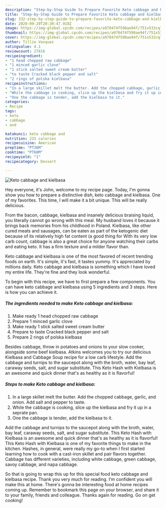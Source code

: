 ```yaml
---
description: "Step-by-Step Guide to Prepare Favorite Keto cabbage and kielbasa"
title: "Step-by-Step Guide to Prepare Favorite Keto cabbage and kielbasa"
slug: 332-step-by-step-guide-to-prepare-favorite-keto-cabbage-and-kielbasa
date: 2020-09-20T20:30:47.918Z
image: https://img-global.cpcdn.com/recipes/a970474f598ae94f/751x532cq70/keto-cabbage-and-kielbasa-recipe-main-photo.jpg
thumbnail: https://img-global.cpcdn.com/recipes/a970474f598ae94f/751x532cq70/keto-cabbage-and-kielbasa-recipe-main-photo.jpg
cover: https://img-global.cpcdn.com/recipes/a970474f598ae94f/751x532cq70/keto-cabbage-and-kielbasa-recipe-main-photo.jpg
author: Tillie Vasquez
ratingvalue: 4.1
reviewcount: 27816
recipeingredient:
- "1 head chopped raw cabbage"
- "1 minced garlic clove"
- "1 stick salted sweet cream butter"
- "to taste Cracked black pepper and salt"
- "2 rings of polska kielbasa"
recipeinstructions:
- "In a large skillet melt the butter. Add the chopped cabbage, garlic, and onion. Add salt and pepper to taste."
- "While the cabbage is cooking, slice up the kielbasa and fry it up in a seprate pan."
- "One the cabbage is tender, add the kielbasa to it."
categories:
- Recipe
tags:
- keto
- cabbage
- and

katakunci: keto cabbage and 
nutrition: 231 calories
recipecuisine: American
preptime: "PT36M"
cooktime: "PT60M"
recipeyield: "1"
recipecategory: Dessert

---
```



![Keto cabbage and kielbasa](https://img-global.cpcdn.com/recipes/a970474f598ae94f/751x532cq70/keto-cabbage-and-kielbasa-recipe-main-photo.jpg)

Hey everyone, it's John, welcome to my recipe page. Today, I'm gonna show you how to prepare a distinctive dish, keto cabbage and kielbasa. One of my favorites. This time, I will make it a bit unique. This will be really delicious.

From the bacon, cabbage, kielbasa and insanely delicious braising liquid, you literally cannot go wrong with this meal. My husband loves it because it brings back memories from his childhood in Poland. Kielbasa, like other cured meats and sausages, can be eaten as part of the ketogenic diet because of its relatively high fat content (a good thing for With its very low carb count, cabbage is also a great choice for anyone watching their carbs and eating keto. It has a firm texture and a milder flavor than.

Keto cabbage and kielbasa is one of the most favored of recent trending foods on earth. It's simple, it's fast, it tastes yummy. It's appreciated by millions daily. Keto cabbage and kielbasa is something which I have loved my entire life. They're fine and they look wonderful.


To begin with this recipe, we have to first prepare a few components. You can have keto cabbage and kielbasa using 5 ingredients and 3 steps. Here is how you can achieve it.

<!--inarticleads1-->

##### The ingredients needed to make Keto cabbage and kielbasa:

1. Make ready 1 head chopped raw cabbage
1. Prepare 1 minced garlic clove
1. Make ready 1 stick salted sweet cream butter
1. Prepare to taste Cracked black pepper and salt
1. Prepare 2 rings of polska kielbasa


Besides cabbage, throw in potatoes and onions to your slow cooker, alongside some beef kielbasa. Atkins welcomes you to try our delicious Kielbasa and Cabbage Soup recipe for a low carb lifestyle. Add the cabbage and turnips to the saucepot along with the broth, water, bay leaf, caraway seeds, salt, and sugar substitute. This Keto Hash with Kielbasa is an awesome and quick dinner that&#39;s as healthy as it is flavorful! 

<!--inarticleads2-->

##### Steps to make Keto cabbage and kielbasa:

1. In a large skillet melt the butter. Add the chopped cabbage, garlic, and onion. Add salt and pepper to taste.
1. While the cabbage is cooking, slice up the kielbasa and fry it up in a seprate pan.
1. One the cabbage is tender, add the kielbasa to it.


Add the cabbage and turnips to the saucepot along with the broth, water, bay leaf, caraway seeds, salt, and sugar substitute. This Keto Hash with Kielbasa is an awesome and quick dinner that&#39;s as healthy as it is flavorful! This Keto Hash with Kielbasa is one of my favorite things to make in the kitchen. Hashes, in general, were really my go-to when I first started learning how to cook with a cast-iron skillet and pair flavors together. Cabbage has different varieties, including white cabbage, green cabbage, savoy cabbage, and napa cabbage. 

So that is going to wrap this up for this special food keto cabbage and kielbasa recipe. Thank you very much for reading. I'm confident you will make this at home. There's gonna be interesting food at home recipes coming up. Remember to bookmark this page on your browser, and share it to your family, friends and colleague. Thanks again for reading. Go on get cooking!
